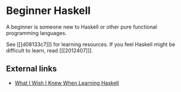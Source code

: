 # Beginner Haskell

A beginner is someone new to Haskell or other pure functional programming languages.

See [[[d08133c7]]] for learning resources. If you feel Haskell might be difficult to learn, read [[[2012407]]].

## External links
 
* [What I Wish I Knew When Learning Haskell](http://dev.stephendiehl.com/hask/)